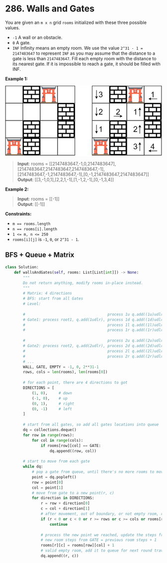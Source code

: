 # 286. Walls and Gates


You are given an `m x n` grid `rooms` initialized with these three possible values.

* `-1` A wall or an obstacle.
* `0` A gate.
* `INF` Infinity means an empty room. We use the value `2^31 - 1 = 2147483647` to represent `INF` as you may assume that the distance to a gate is less than `2147483647`.
Fill each empty room with the distance to its nearest gate. If it is impossible to reach a gate, it should be filled with INF.

  
**Example 1:**

![img.png](../../Images/286-1.png)


>**Input**: rooms = [[2147483647,-1,0,2147483647],[2147483647,2147483647,2147483647,-1],[2147483647,-1,2147483647,-1],[0,-1,2147483647,2147483647]]  
**Output**: [[3,-1,0,1],[2,2,1,-1],[1,-1,2,-1],[0,-1,3,4]]  


**Example 2:**

>**Input**: rooms = [[-1]]  
**Output**: [[-1]]  
 

**Constraints:**

* `m == rooms.length`
* `n == rooms[i].length`
* `1 <= m, n <= 250`
* `rooms[i][j]` is `-1`, `0`, or `2^31 - 1`.


## BFS + Queue + Matrix
```python
class Solution:
    def wallsAndGates(self, rooms: List[List[int]]) -> None:
        """
        Do not return anything, modify rooms in-place instead.
        """
        # Matrix: 4 directions
        # BFS: start from all Gates
        # Level: 
        
        #                                     process 1u q.add((1u)udlr)
        # Gate1: process root1, q.add(1udlr), process 1d q.add((1d)udlr) 
        #                                     process 1l q.add((1l)udlr)
        #                                     process 1r q.add((1r)udlr)

        #                                     process 2u q.add((2u)udlr)
        # Gate2: process root2, q.add(2udlr), process 2d q.add((2d)udlr) 
        #                                     process 2l q.add((2l)udlr)
        #                                     process 2r q.add((2r)udlr)
        # ...
        WALL, GATE, EMPTY = -1, 0, 2**31-1
        rows, cols = len(rooms), len(rooms[0])

        # for each point, there are 4 directions to got
        DIRECTIONS = [
            (1, 0),     # down
            (-1, 0),    # up
            (0, 1),     # right
            (0, -1)     # left
        ]

        # start from all gates, so add all gates locations into queue
        dq = collections.deque()
        for row in range(rows):
            for col in range(cols):
                if rooms[row][col] == GATE:
                    dq.append((row, col))
        
        # start to move from each gate
        while dq:
            # pop a gate from queue, until there's no more rooms to move
            point = dq.popleft()
            row = point[0]
            col = point[1]
            # move from gate to a new point(r, c)
            for direction in DIRECTIONS:
                r = row + direction[0]
                c = col + direction[1]
                # after movement, out of boundary, or not empty room, reach the end
                if (r < 0 or c < 0 or r >= rows or c >= cols or rooms[r][c] != EMPTY):
                    continue
                
                # process the new point we reached, update the steps from GATE
                # new room steps from GATE = previous room steps + 1
                rooms[r][c] = rooms[row][col] + 1
                # valid empty room, add it to queue for next round traversal
                dq.append((r, c))
```
